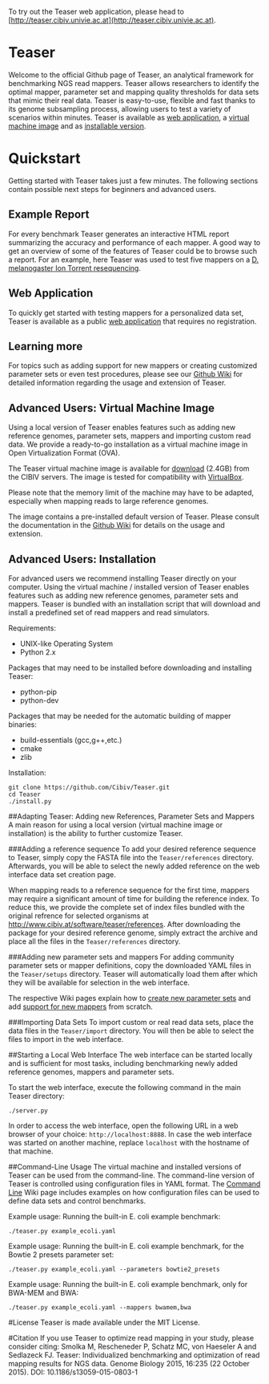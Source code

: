To try out the Teaser web application, please head to [http://teaser.cibiv.univie.ac.at](http://teaser.cibiv.univie.ac.at).

# Teaser
Welcome to the official Github page of Teaser, an analytical framework for benchmarking NGS read mappers. Teaser allows researchers to identify the optimal mapper, parameter set and mapping quality thresholds for data sets that mimic their real data. Teaser is easy-to-use, flexible and fast thanks to its genome subsampling process, allowing users to test a variety of scenarios within minutes. Teaser is available as [web application](http://teaser.cibiv.univie.ac.at), a [virtual machine image](https://github.com/Cibiv/Teaser#advanced-users-virtual-machine-image) and as [installable version](https://github.com/Cibiv/Teaser#advanced-users-installation).

# Quickstart
Getting started with Teaser takes just a few minutes. The following sections contain possible next steps for beginners and advanced users.

## Example Report
For every benchmark Teaser generates an interactive HTML report summarizing the accuracy and performance of each mapper. A good way to get an overview of some of the features of Teaser could be to browse such a report. For an example, here Teaser was used to test five mappers on a [D. melanogaster Ion Torrent resequencing](http://teaser.cibiv.univie.ac.at/static/dataset_gallery/D3_n.html).

## Web Application
To quickly get started with testing mappers for a personalized data set, Teaser is available as a public [web application](http://teaser.cibiv.univie.ac.at) that requires no registration.

## Learning more
For topics such as adding support for new mappers or creating customized parameter sets or even test procedures, please see our [Github Wiki](https://github.com/Cibiv/Teaser/wiki) for detailed information regarding the usage and extension of Teaser.

## Advanced Users: Virtual Machine Image
Using a local version of Teaser enables features such as adding new reference genomes, parameter sets, mappers and importing custom read data. We provide a ready-to-go installation as a virtual machine image in Open Virtualization Format (OVA).

The Teaser virtual machine image is available for [download](http://www.cibiv.at/software/teaser/Teaser_current.ova) (2.4GB) from the CIBIV servers. The image is tested for compatibility with [VirtualBox](https://www.virtualbox.org/).

Please note that the memory limit of the machine may have to be adapted, especially when mapping reads to large reference genomes.

The image contains a pre-installed default version of Teaser. Please consult the documentation in the [Github Wiki](https://github.com/Cibiv/Teaser/wiki) for details on the usage and extension.

## Advanced Users: Installation
For advanced users we recommend installing Teaser directly on your computer. Using the virtual machine / installed version of Teaser enables features such as adding new reference genomes, parameter sets and mappers. Teaser is bundled with an installation script that will download and install a predefined set of read mappers and read simulators.

Requirements:
* UNIX-like Operating System
* Python 2.x

Packages that may need to be installed before downloading and installing Teaser:
* python-pip
* python-dev

Packages that may be needed for the automatic building of mapper binaries:
* build-essentials (gcc,g++,etc.)
* cmake
* zlib

Installation:
```
git clone https://github.com/Cibiv/Teaser.git
cd Teaser
./install.py
```

##Adapting Teaser: Adding new References, Parameter Sets and Mappers
A main reason for using a local version (virtual machine image or installation) is the ability to further customize Teaser.

###Adding a reference sequence
To add your desired reference sequence to Teaser, simply copy the FASTA file into the `Teaser/references` directory. Afterwards, you will be able to select the newly added reference on the web interface data set creation page.

When mapping reads to a reference sequence for the first time, mappers may require a significant amount of time for building the reference index. To reduce this, we provide the complete set of index files bundled with the original refrence for selected organisms at http://www.cibiv.at/software/teaser/references. After downloading the package for your desired reference genome, simply extract the archive and place all the files in the `Teaser/references` directory. 

###Adding new parameter sets and mappers
For adding community parameter sets or mapper definitions, copy the downloaded YAML files in the `Teaser/setups` directory. Teaser will automatically load them after which they will be available for selection in the web interface.

The respective Wiki pages explain how to [create new parameter sets](https://github.com/Cibiv/Teaser/wiki/Mapper-Parameters) and add [support for new mappers](https://github.com/Cibiv/Teaser/wiki/Mappers) from scratch.

###Importing Data Sets
To import custom or real read data sets, place the data files in the `Teaser/import` directory. You will then be able to select the files to import in the web interface.

##Starting a Local Web Interface
The web interface can be started locally and is sufficient for most tasks, including benchmarking newly added reference genomes, mappers and parameter sets.

To start the web interface, execute the following command in the main Teaser directory:
```
./server.py
```

In order to access the web interface, open the following URL in a web browser of your choice: `http://localhost:8888`. In case the web interface was started on another machine, replace `localhost` with the hostname of that machine.

##Command-Line Usage
The virtual machine and installed versions of Teaser can be used from the command-line. The command-line version of Teaser is controlled using configuration files in YAML format. The [Command Line](https://github.com/Cibiv/Teaser/wiki/Command-Line) Wiki page includes examples on how configuration files can be used to define data sets and control benchmarks.

Example usage: Running the built-in E. coli example benchmark:
```
./teaser.py example_ecoli.yaml
```

Example usage: Running the built-in E. coli example benchmark, for the Bowtie 2 presets parameter set:
```
./teaser.py example_ecoli.yaml --parameters bowtie2_presets
```

Example usage: Running the built-in E. coli example benchmark, only for BWA-MEM and BWA:
```
./teaser.py example_ecoli.yaml --mappers bwamem,bwa
```

#License
Teaser is made available under the MIT License.

#Citation
If you use Teaser to optimize read mapping in your study, please consider citing: Smolka M, Rescheneder P, Schatz MC, von Haeseler A and Sedlazeck FJ. Teaser: Individualized benchmarking and optimization of read mapping results for NGS data. Genome Biology 2015, 16:235 (22 October 2015). DOI: 10.1186/s13059-015-0803-1
